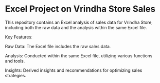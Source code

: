 # Excel Project on Vrindha Store Sales
This repository contains an Excel analysis of sales data for Vrindha Store, 
including both the raw data and the analysis within the same Excel file.

Key Features:

Raw Data: The Excel file includes the raw sales data.

Analysis: Conducted within the same Excel file, utilizing various functions and tools.

Insights: Derived insights and recommendations for optimizing sales strategies.

